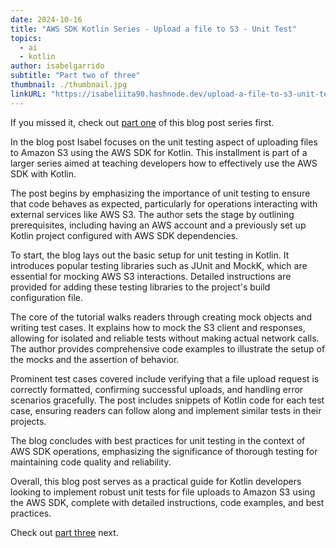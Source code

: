 ```yaml
---
date: 2024-10-16
title: "AWS SDK Kotlin Series - Upload a file to S3 - Unit Test"
topics:
  - ai
  - kotlin
author: isabelgarrido
subtitle: "Part two of three"
thumbnail: ./thumbnail.jpg
linkURL: "https://isabeliita90.hashnode.dev/upload-a-file-to-s3-unit-test"
---
```


If you missed it, check out [part one](../upload-a-file-to-s3/) of this blog post series first.

In the blog post Isabel focuses on the unit testing aspect of uploading files to Amazon S3 using the AWS SDK for Kotlin. This installment is part of a larger series aimed at teaching developers how to effectively use the AWS SDK with Kotlin.

The post begins by emphasizing the importance of unit testing to ensure that code behaves as expected, particularly for operations interacting with external services like AWS S3. The author sets the stage by outlining prerequisites, including having an AWS account and a previously set up Kotlin project configured with AWS SDK dependencies.

To start, the blog lays out the basic setup for unit testing in Kotlin. It introduces popular testing libraries such as JUnit and MockK, which are essential for mocking AWS S3 interactions. Detailed instructions are provided for adding these testing libraries to the project's build configuration file.

The core of the tutorial walks readers through creating mock objects and writing test cases. It explains how to mock the S3 client and responses, allowing for isolated and reliable tests without making actual network calls. The author provides comprehensive code examples to illustrate the setup of the mocks and the assertion of behavior.

Prominent test cases covered include verifying that a file upload request is correctly formatted, confirming successful uploads, and handling error scenarios gracefully. The post includes snippets of Kotlin code for each test case, ensuring readers can follow along and implement similar tests in their projects.

The blog concludes with best practices for unit testing in the context of AWS SDK operations, emphasizing the significance of thorough testing for maintaining code quality and reliability.

Overall, this blog post serves as a practical guide for Kotlin developers looking to implement robust unit tests for file uploads to Amazon S3 using the AWS SDK, complete with detailed instructions, code examples, and best practices.

Check out [part three](../upload-a-file-to-s3-integration-test/) next.
